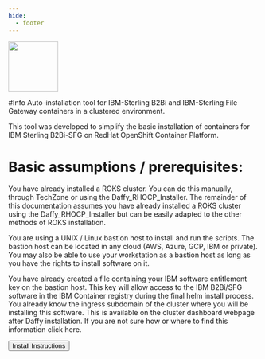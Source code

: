 ```yaml
---
hide:
  - footer
---
```

<script>
  document.title = "AppStore - IBM Sterling B2B";
</script>

<img src='../images/IBM_Sterling_B2B_Integration.png'
       style="width:100px;height:100px;"/>

#Info
Auto-installation tool for IBM-Sterling B2Bi and IBM-Sterling File Gateway containers in a clustered environment.

This tool was developed to simplify the basic installation of containers for IBM Sterling B2Bi-SFG on RedHat OpenShift Container Platform.

# Basic assumptions / prerequisites:

You have already installed a ROKS cluster. You can do this manually, through TechZone or using the Daffy_RHOCP_Installer. The remainder of this documentation assumes you have already installed a ROKS cluster using the Daffy_RHOCP_Installer but can be easily adapted to the other methods of ROKS installation.

You are using a UNIX / Linux bastion host to install and run the scripts. The bastion host can be located in any cloud (AWS, Azure, GCP, IBM or private). You may also be able to use your workstation as a bastion host as long as you have the rights to install software on it.

You have already created a file containing your IBM software entitlement key on the bastion host. This key will allow access to the IBM B2Bi/SFG software in the IBM Container registry during the final helm install process.
You already know the ingress subdomain of the cluster where you will be installing this software. This is available on the cluster dashboard webpage after Daffy installation. If you are not sure how or where to find this information click here.


<button onclick=" window.open('https://github.com/IBM/B2Bi-SFG-on-Daffy-RHOCP/', '_blank'); return false;" class="custom-btn btn-7">Install Instructions</button>
